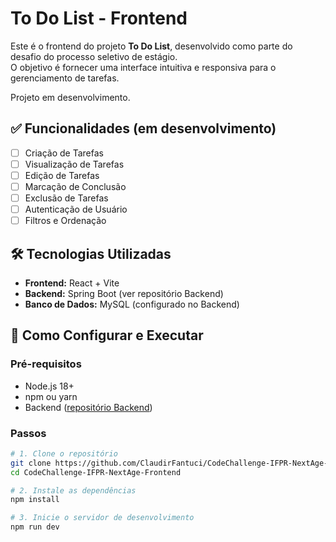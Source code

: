 # To Do List - Frontend

Este é o frontend do projeto **To Do List**, desenvolvido como parte do desafio do processo seletivo de estágio.  
O objetivo é fornecer uma interface intuitiva e responsiva para o gerenciamento de tarefas.

Projeto em desenvolvimento.

## ✅ Funcionalidades (em desenvolvimento)
- [ ] Criação de Tarefas
- [ ] Visualização de Tarefas
- [ ] Edição de Tarefas
- [ ] Marcação de Conclusão
- [ ] Exclusão de Tarefas
- [ ] Autenticação de Usuário
- [ ] Filtros e Ordenação

## 🛠 Tecnologias Utilizadas
- **Frontend:** React + Vite
- **Backend:** Spring Boot (ver repositório Backend)
- **Banco de Dados:** MySQL (configurado no Backend)

## 🚀 Como Configurar e Executar
### Pré-requisitos
- Node.js 18+
- npm ou yarn
- Backend ([repositório Backend](https://github.com/ClaudirFantuci/CodeChallenge-IFPR-NextAge-Backend))

### Passos
```bash
# 1. Clone o repositório
git clone https://github.com/ClaudirFantuci/CodeChallenge-IFPR-NextAge-Frontend.git
cd CodeChallenge-IFPR-NextAge-Frontend

# 2. Instale as dependências
npm install

# 3. Inicie o servidor de desenvolvimento
npm run dev

